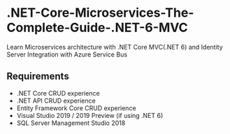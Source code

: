 # .NET-Core-Microservices-The-Complete-Guide-.NET-6-MVC
 Learn Microservices architecture with .NET Core MVC(.NET 6) and Identity Server Integration with Azure Service Bus 


## Requirements
* .NET Core CRUD experience
* .NET API CRUD experience
* Entity Framework Core CRUD experience
* Visual Studio 2019 / 2019 Preview (if using .NET 6)
* SQL Server Management Studio 2018
